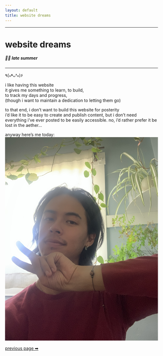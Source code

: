 ```yaml
---
layout: default
title: website dreams
---
```


--------------

website dreams
==============

##### 🌙🌒 late summer

--------------

٩(๑❛ᴗ❛๑)۶  

i like having this website  
it gives me something to learn, to build,  
to track my days and progress,  
(though i want to maintain a dedication to letting them go)

to that end, i don’t want to build this website for posterity  
i’d like it to be easy to create and publish content, but i don’t need everything i’ve ever posted to be easily accessible. no, i’d rather prefer it be lost in the aether… 

anyway here’s me today:  
![selfie of cc with plants and peace sign](/assets/images/website-dreams.jpeg "pooping!")

[previous page ➡](/hi-its-me)